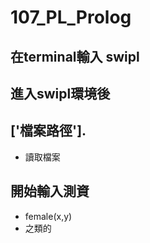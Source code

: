 # 107_PL_Prolog

## 在terminal輸入 swipl

## 進入swipl環境後

## ['檔案路徑'].
- 讀取檔案

## 開始輸入測資
- female(x,y)
- 之類的

